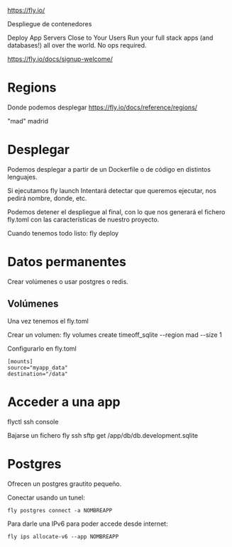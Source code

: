 <https://fly.io/>

Despliegue de contenedores

Deploy App Servers
Close to Your Users
Run your full stack apps (and databases!) all over the world. No ops required.

<https://fly.io/docs/signup-welcome/>

# Regions

Donde podemos desplegar
<https://fly.io/docs/reference/regions/>

"mad" madrid

# Desplegar

Podemos desplegar a partir de un Dockerfile o de código en distintos lenguajes.

Si ejecutamos
fly launch
Intentará detectar que queremos ejecutar, nos pedirá nombre, donde, etc.

Podemos detener el despliegue al final, con lo que nos generará el fichero fly.toml con las características de nuestro proyecto.

Cuando tenemos todo listo:
fly deploy

# Datos permanentes

Crear volúmenes o usar postgres o redis.

## Volúmenes

Una vez tenemos el fly.toml

Crear un volumen:
fly volumes create timeoff_sqlite --region mad --size 1

Configurarlo en fly.toml

```
[mounts]
source="myapp_data"
destination="/data"
```

# Acceder a una app

flyctl ssh console

Bajarse un fichero
fly ssh sftp get /app/db/db.development.sqlite

# Postgres

Ofrecen un postgres grautito pequeño.

Conectar usando un tunel:

```
fly postgres connect -a NOMBREAPP
```

Para darle una IPv6 para poder accede desde internet:

```
fly ips allocate-v6 --app NOMBREAPP
```
